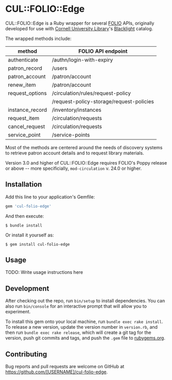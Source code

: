# CUL::FOLIO::Edge

CUL::FOLIO::Edge is a Ruby wrapper for several [FOLIO](https://folio.org) APIs, originally developed for use with [Cornell University Library](https://library.cornell.edu)'s [Blacklight](https://projectblacklight.org) catalog.

The wrapped methods include:

| method | FOLIO API endpoint |
| ------ | ----- |
| authenticate | /authn/login-with-expiry |
| patron_record | /users |
| patron_account | /patron/account |
| renew_item | /patron/account |
| request_options | /circulation/rules/request-policy |
| | /request-policy-storage/request-policies |
| instance_record | /inventory/instances |
| request_item | /circulation/requests |
| cancel_request | /circulation/requests |
| service_point | /service-points |

Most of the methods are centered around the needs of discovery systems to retrieve patron account details and to request library materials.

Version 3.0 and higher of CUL::FOLIO::Edge requires FOLIO's Poppy release or above -- more specificially, `mod-circulation` v. 24.0 or higher.

## Installation

Add this line to your application's Gemfile:

```ruby
gem 'cul-folio-edge'
```

And then execute:

    $ bundle install

Or install it yourself as:

    $ gem install cul-folio-edge

## Usage

TODO: Write usage instructions here

## Development

After checking out the repo, run `bin/setup` to install dependencies. You can also run `bin/console` for an interactive prompt that will allow you to experiment.

To install this gem onto your local machine, run `bundle exec rake install`. To release a new version, update the version number in `version.rb`, and then run `bundle exec rake release`, which will create a git tag for the version, push git commits and tags, and push the `.gem` file to [rubygems.org](https://rubygems.org).

## Contributing

Bug reports and pull requests are welcome on GitHub at https://github.com/[USERNAME]/cul-folio-edge.

